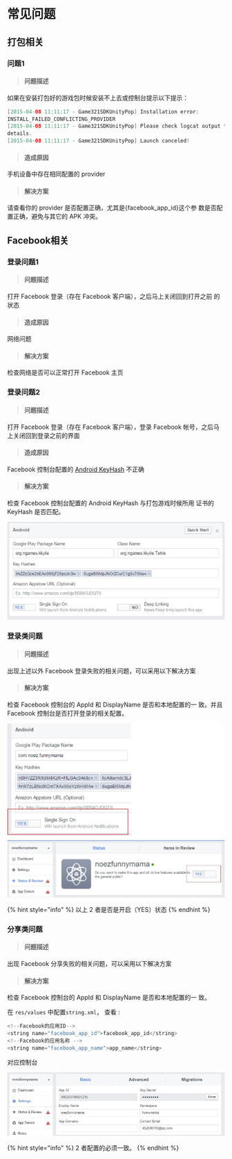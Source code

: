 # 常见问题

## 打包相关

### 问题1

> ####  问题描述

 如果在安装打包好的游戏包时候安装不上去或控制台提示以下提示：

```java
[2015-04-08 11:11:17 - Game321SDKUnityPop] Installation error:
INSTALL_FAILED_CONFLICTING_PROVIDER
[2015-04-08 11:11:17 - Game321SDKUnityPop] Please check logcat output for more
details.
[2015-04-08 11:11:17 - Game321SDKUnityPop] Launch canceled!
```

> #### **造成原因**

手机设备中存在相同配置的 provider

> #### 解决方案

请查看你的 provider 是否配置正确，尤其是{facebook\_app\_id}这个参
数是否配置正确，避免与其它的 APK 冲突。



## Facebook相关

###  登录问题1

> ####  问题描述

 打开 Facebook 登录（存在 Facebook 客户端），之后马上关闭回到打开之前
的状态

> #### **造成原因**

 网络问题

> #### 解决方案

 检查网络是否可以正常打开 Facebook 主页



###  登录问题2

> ####  问题描述

打开 Facebook 登录（存在 Facebook 客户端），登录 Facebook 帐号，之后马
上关闭回到登录之前的界面

> #### **造成原因**

 Facebook 控制台配置的 [Android KeyHash](https://developers.facebook.com/docs/android/getting-started#create_hash) 不正确

> #### 解决方案

 检查 Facebook 控制台配置的 Android  KeyHash 与打包游戏时候所用
证书的 KeyHash 是否匹配。

![&#x67E5;&#x770B;&#x56FE;&#x4E2D;Key Hashes&#x662F;&#x5426;&#x914D;&#x7F6E;&#x6B63;&#x786E;](.gitbook/assets/doc1.jpg)



### 登录类问题

> ####  问题描述

出现上述以外 Facebook 登录失败的相关问题，可以采用以下解决方案

> #### 解决方案

检查 Facebook 控制台的 AppId 和 DisplayName 是否和本地配置的一
致。并且 Facebook 控制台是否打开登录的相关配置。

![](.gitbook/assets/doc3.jpg)

{% hint style="info" %}
以上 2 者是否是开启（YES）状态
{% endhint %}

### 

### 分享类问题

> ####  问题描述

出现 Facebook 分享失败的相关问题，可以采用以下解决方案

> #### 解决方案

 检查 Facebook 控制台的 AppId 和 DisplayName 是否和本地配置的一
致。


在 `res/values` 中配置`string.xml`， 查看 :

```java
<!--Facebook的应用ID-->
<string name="facebook_app_id">facebook_app_id</string>
<!--Facebook的应用名称 -->
<string name="facebook_app_name">app_name</string>
```

对应控制台

![&#x68C0;&#x67E5;&#x56FE;&#x4E2D;&#x548C;&#x914D;&#x7F6E;&#x7684;&#x662F;&#x5426;&#x5339;&#x914D;](.gitbook/assets/doc2.jpg)

{% hint style="info" %}
2 者配置的必须一致。
{% endhint %}



### 

